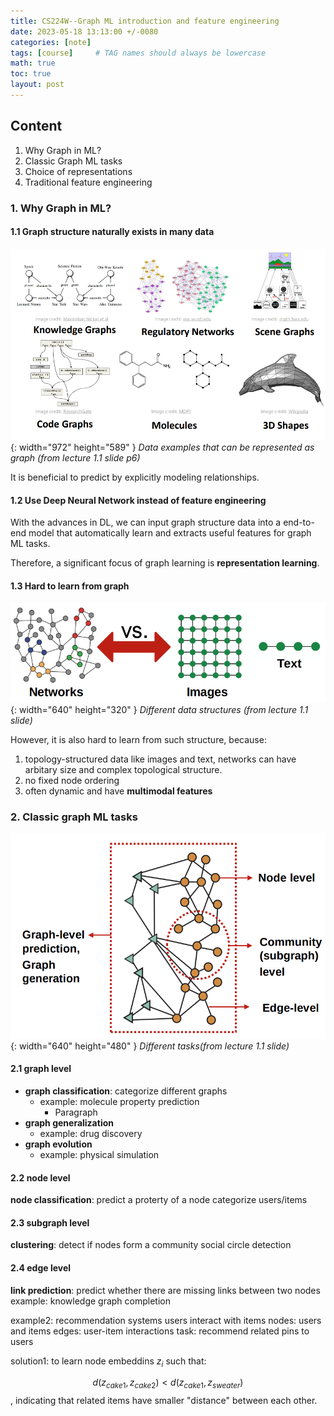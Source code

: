 ```yaml
---
title: CS224W--Graph ML introduction and feature engineering
date: 2023-05-18 13:13:00 +/-0080
categories: [note]
tags: [course]     # TAG names should always be lowercase
math: true
toc: true
layout: post
---
```


## Content
1. Why Graph in ML?
2. Classic Graph ML tasks
3. Choice of representations
4. Traditional feature engineering

### 1. Why Graph in ML?

#### 1.1 Graph structure naturally exists in many data
![Desktop View](/assets/img/post/2023-05-18-data-as-graphs-eg.png){: width="972" height="589" }
_Data examples that can be represented as graph (from lecture 1.1 slide p6)_

It is beneficial to predict by explicitly modeling relationships.

#### 1.2 Use Deep Neural Network instead of feature engineering
With the advances in DL, we can input graph structure data into a end-to-end model that automatically learn and extracts useful features for graph ML tasks.

Therefore, a significant focus of graph learning is **representation learning**.

#### 1.3 Hard to learn from graph

![Desktop View](/assets/img/post/2023-05-18-data-structure-compare.png){: width="640" height="320" }
_Different data structures (from lecture 1.1 slide)_

However, it is also hard to learn from such structure, because:

1. topology-structured data like images and text, networks can have arbitary size and complex topological structure.
2. no fixed node ordering
3. often dynamic and have **multimodal features**

### 2. Classic graph ML tasks

![Desktop View](/assets/img/post/2023-05-18-task-types.png){: width="640" height="480" }
_Different tasks(from lecture 1.1 slide)_

#### 2.1 graph level
- **graph classification**: categorize different graphs
  + example: molecule property prediction
    * Paragraph
- **graph generalization**
  + example: drug discovery
- **graph evolution**
  + example: physical simulation



#### 2.2 node level
**node classification**: predict a proterty of a node
categorize users/items


#### 2.3 subgraph level
**clustering**: detect if nodes form a community
social circle detection


#### 2.4 edge level
**link prediction**: predict whether there are missing links between two nodes
example: knowledge graph completion

example2: recommendation systems
users interact with items
nodes: users and items
edges: user-item interactions
task: recommend related pins to users

solution1:
to learn node embeddins $z_i$ such that:

$$ d(z_{cake1},z_{cake2}) < d(z_{cake1},z_{sweater}) $$, indicating that related items have smaller "distance" between each other.






